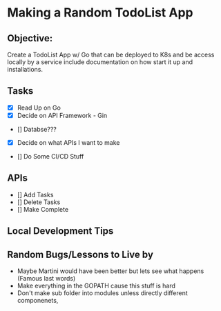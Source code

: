 # Making a Random TodoList App
## Objective: 
Create a TodoList App w/ Go that can be deployed to K8s and be access locally by a service include documentation on how start it up and installations. 

## Tasks
- [X] Read Up on Go 
- [X] Decide on API Framework - Gin
- [] Databse???
- [X] Decide on what APIs I want to make 
- [] Do Some CI/CD Stuff


## APIs
- [] Add Tasks
- [] Delete Tasks
- [] Make Complete

## Local Development Tips

## Random Bugs/Lessons to Live by
- Maybe Martini would have been better but lets see what happens (Famous last words)
- Make everything in the GOPATH cause this stuff is hard
- Don't make sub folder into modules unless directly different componenets, 
